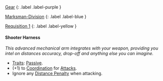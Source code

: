 
[Gear](Game/Gear-List)
{: .label .label-purple }

[Marksman-Division](Game/Blocks/Marksman-Division)
{: .label .label-blue }

[Requisition 1](Game/Deployment#Requisition)
{: .label .label-yellow }
#### Shooter Harness
*This advanced mechanical arm integrates with your weapon, providing you intel on distances accuracy, drop-off and anything else you can imagine.*
* [Traits](Game/Core/Gear#Traits): [Passive](Game/Core/Blocks/Passive).
* (+1) to [Coordination](Game/Core/Agility#Coordination) for [Attacks](Game/Core/Terminology#Attack).
* Ignore any [Distance Penalty](Game/Core/Attack-Bonuses#Distance%20Penalty) when attacking.


